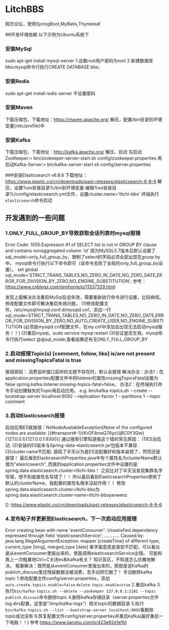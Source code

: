 # LitchBBS

网页论坛，使用SpringBoot,MyBatis,Thymeleaf

##开发环境依赖
以下示例为Ubuntu系统下
### 安装MySql
sudo apt-get install mysql-server
1.设置root用户密码为root
2.新建数据库bbs:mysql命令行执行CREATE DATABASE bbs;

### 安装Redis
sudo apt-get install redis-server
不设置密码

### 安装Maven
下载压缩包，下载地址：https://maven.apache.org/
解压，配置/bin目录到环境变量(/etc/profile)中

### 安装Kafka
下载压缩包，下载地址：http://kafka.apache.org/
解压、启动
先启动ZooKeeper:> bin/zookeeper-server-start.sh config/zookeeper.properties
再启动Kafka-Server:> bin/kafka-server-start.sh config/server.properties

###安装Elasticsearch v6.8.6
下载地址：https://www.elastic.co/cn/downloads/past-releases/elasticsearch-6-8-6
解压，设置%es安装目录%/bin到环境变量
编辑%es安装目录%/config/elasticsearch.yml文件，设置cluster.name='litchi-bbs'
终端执行`elasticsearch`命令启动




## 开发遇到的一些问题
### 1.ONLY_FULL_GROUP_BY导致获取会话列表时mysql报错
Error Code: 1055.Expression #1 of SELECT list is not in GROUP BY clause and contains nonaggregated column 'id'
因为MySQL5.7版本后默认设置了sql_model=only_full_group_by，限制了select的字段必须全部出现在gruop by中。
mysql命令行执行以下命令即可（该命令去除了全局的only_full_group_by设置）。
set global sql_mode='STRICT_TRANS_TABLES,NO_ZERO_IN_DATE,NO_ZERO_DATE,ERROR_FOR_DIVISION_BY_ZERO,NO_ENGINE_SUBSTITUTION';
参考：https://www.cnblogs.com/gjmhome/p/11337329.html

发现上面解决办法重启MySql后会失效，需要重新执行命令进行设置，比较麻烦。修改配置文件即可解决重启失效问题。
(1)修改配置文件。/etc/mysql/mysql.conf.d/mysqld.cnf，添加一行
  sql_mode=STRICT_TRANS_TABLES,NO_ZERO_IN_DATE,NO_ZERO_DATE,ERROR_FOR_DIVISION_BY_ZERO,NO_AUTO_CREATE_USER,NO_ENGINE_SUBSTITUTION
  (必须是mysqld.cnf配置文件，在my.cnf中添加会出现无法启动mysql服务！！)
(2)重启mysql。sudo service mysql restart
(3)验证是否生效。mysql命令行执行select @@sql_mode;查看结果还有无ONLY_FULL_GROUP_BY

### 2.启动报错Topic(s) [comment, follow, like] is/are not present and missingTopicsFatal is true
报错原因： 消费监听接口监听的主题不存在时，默认会报错
解决办法：办法1：在application.properties配置文件中将listener的属性missingTopicsFatal设置为false
spring.kafka.listener.missing-topics-fatal=false。
办法2：在终端执行命令手动创建缺失的Topic再启动应用。
e.g. bin/kafka-topics.sh --create --bootstrap-server localhost:9092 --replication-factor 1 --partitions 1 --topic comment

### 3.启动Elasticsearch报错
启动应用ES就报错：NoNodeAvailableException[None of the configured nodes are available: [{#transport#-1}{KrOFibneQ76ycUjBC0Y3Qw}{127.0.0.1}{127.0.0.1:9300}] 
通过搜索引擎知道报这个错的常见原因：
(1)ES没启动.
(2)安装的ES版本与Spring-data-elasticsearch jar包版本不兼容.
(3)cluster.name不匹配.
鼓捣了半天以为是ES没配置好和版本装错了，然而还是报错！
最后看到ElasticsearchProperties.java中有个属性名为clusterName默认值为"elasricsearch",
而我的application.properties文件中设置的是spring.data.elasticsearch.cluster=litchi-bbs！
之前比对了半天没发现集群名字写错，想不到是属性名写错了！！
所以最后看到ElasticsearchProperties使用了默认的clusterName，我配置的属性名根本没起作用！！
修改spring.data.elasticsearch.cluster=litchi-bbs为spring.data.elasticsearch.cluster-name=litchi-bbsyanwenz



[下载地址是]: https://www.elastic.co/cn/downloads/past-releases/elasticsearch-6-8-6

[]: https://www.elastic.co/cn/downloads/past-releases/elasticsearch-6-8-6

### 4.发布帖子并更新到Elasticsearch，下一次启动应用报错
Error creating bean with name 'eventConsumer': Unsatisfied dependency expressed through field 'elasticsearchService';
…………
Caused by: java.lang.IllegalArgumentException: mapper [createTime] of different type, current_type [long], merged_type [date]
看字面意思是类型不匹配，可以看出是从eventConsumer里报出来的，里面调用elasticsearchService出错。
可能和我上一次粗暴地Ctrl+C关闭es和kafka有关？
知识盲区，不知道怎么优雅地解决。
粗暴解决：既然是从eventConsumer里报出来的，那就是说Kafka的publich_discuss里还残留数据没被消费，去手动把它删了！
手动删除kafka topic
1.修改配置文件config/server.properties，添加
`auto.create.topics.enable=false`
`delete.topic.enable=true`
2.重启kafka
3.执行`bin/kafka-topics.sh --delete --zookeeper 127.0.0.1:2181 --topic publish_discuss`命令删除topic
4.删除kafka存储目录（server.properties文件log.dirs配置，这里是"/tmp/kafka-logs"）相关topic的数据目录
5.执行`bin/kafka-topics.sh --list --bootstrap-server localhost:9092`看删除topic成功没有
6.恢复配置文件config/server.properties并重启kafka(最好重启一下电脑！！)
参考:https://www.jianshu.com/p/423e92e1e1fd



